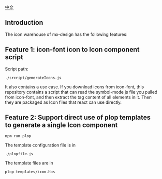 
[中文](./README.zh.md)
## Introduction

The icon warehouse of mx-design has the following features:

## Feature 1: icon-font icon to Icon component script

Script path:
```
./srcript/generateIcons.js
```
It also contains a use case. If you download icons from icon-font, this repository contains a script that can read the symbol-mode js file you pulled from icon-font, and then extract the <path> tag content of all elements in it. Then they are packaged as Icon files that react can use directly.

## Feature 2: Support direct use of plop templates to generate a single Icon component

```
npm run plop
```
The template configuration file is in
```
./plopfile.js
```
The template files are in
```
plop-templates/icon.hbs
```
